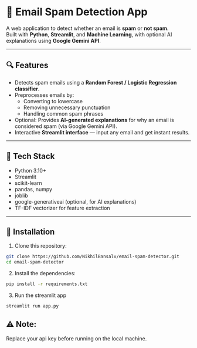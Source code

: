 # 📧 Email Spam Detection App

A web application to detect whether an email is **spam** or **not spam**.  
Built with **Python**, **Streamlit**, and **Machine Learning**, with optional AI explanations using **Google Gemini API**.

---

## 🔍 Features

- Detects spam emails using a **Random Forest / Logistic Regression classifier**.
- Preprocesses emails by:
  - Converting to lowercase
  - Removing unnecessary punctuation
  - Handling common spam phrases
- Optional: Provides **AI-generated explanations** for why an email is considered spam (via Google Gemini API).
- Interactive **Streamlit interface** — input any email and get instant results.

---

## 🧰 Tech Stack

- Python 3.10+
- Streamlit
- scikit-learn
- pandas, numpy
- joblib
- google-generativeai (optional, for AI explanations)
- TF-IDF vectorizer for feature extraction

---

## 🚀 Installation

1. Clone this repository:

```bash
git clone https://github.com/NikhilBansalv/email-spam-detector.git
cd email-spam-detector
```

2. Install the dependencies:

```bash
pip install -r requirements.txt
```

3. Run the streamlit app

```bash
streamlit run app.py
```

## ⚠️ Note:

Replace your api key before running on the local machine.

